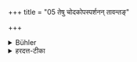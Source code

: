 +++
title = "05 तेषु चोदकोपस्पर्शनन् तावन्तङ्"

+++

<details><summary>Bühler</summary>

5. If these (have died), he must (also) bathe for the same number of days.
</details>

<details><summary>हरदत्त-टीका</summary>

## सूत्रम्
तेषु चोदकोपस्पर्शनं तावन्तं कालम् ॥५॥  
### टिप्पनी
मात्रादिष्व् अधिकं तावन्तं कालम् अहर् अहस् स्नानम् अपि कार्यम, न केवलम् अनध्यायः ॥५॥
</details>
